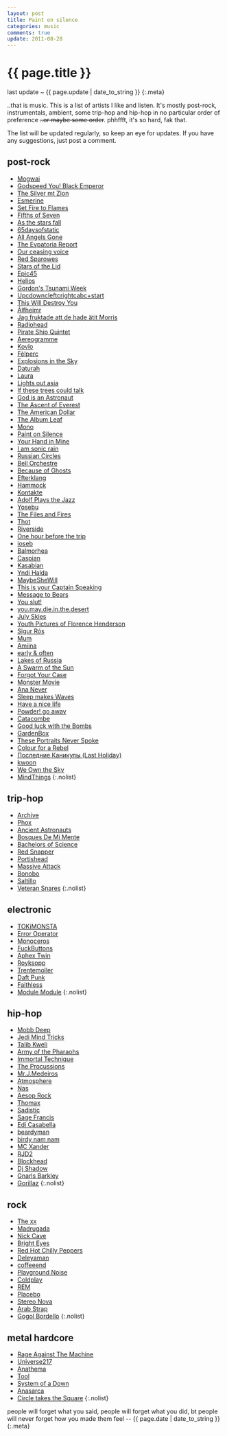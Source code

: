 ```yaml
---
layout: post
title: Paint on silence
categories: music
comments: true
update: 2011-08-28
---
```


{{ page.title }}
================
last update ~ {{ page.update | date_to_string }}
{:.meta}

..that is music. This is a list of artists I like and listen.
It's mostly post-rock, instrumentals, ambient, some trip-hop and hip-hop
in no particular order of preference <span style="text-decoration: line-through;">..or maybe some order</span>.
phhffft, it's so hard, fak that.

The list will be updated regularly, so keep an eye for updates.
If you have any suggestions, just post a comment.

post-rock
---------
* [Mogwai](http://www.myspace.com/mogwai)
* [Godspeed You! Black Emperor](http://www.myspace.com/gybeconstellation)
* [The Silver mt Zion](http://www.myspace.com/asilvermtzion)
* [Esmerine](http://www.esmerine.com/listen/)
* [Set Fire to Flames](http://www.myspace.com/setfiretoflames1)
* [Fifths of Seven](http://www.myspace.com/fifthsofseven)
* [As the stars fall](http://asthestarsfall.bandcamp.com/)
* [65daysofstatic](http://www.myspace.com/65propaganda)
* [All Angels Gone](http://www.myspace.com/allangelsgone)
* [The Evpatoria Report](http://the-evpatoria-report.bandcamp.com/)
* [Our ceasing voice](http://ourceasingvoice.bandcamp.com/)
* [Red Sparowes](http://redsparowes.bandcamp.com/)
* [Stars of the Lid](http://www.myspace.com/starsofthelid)
* [Epic45](http://www.myspace.com/epic45)
* [Helios](http://www.myspace.com/heliosmusic)
* [Gordon's Tsunami Week](http://www.myspace.com/gordonstsunamiweek)
* [Upcdowncleftcrightcabc+start](http://www.myspace.com/upcdownc)
* [This Will Destroy You](http://www.myspace.com/thiswilldestroyyou)
* [Álfheimr](http://alfheimr.bandcamp.com/)
* [Jag fruktade att de hade ätit Morris](http://jagfruktadeattdehadeatitmorris.bandcamp.com/)
* [Radiohead](http://www.myspace.com/radiohead)
* [Pirate Ship Quintet](http://www.myspace.com/thepirateshipquintet)
* [Aereogramme](http://www.myspace.com/aereogrammeofficial)
* [Kovlo](http://kovlo.bandcamp.com/)
* [Fèlperc](http://www.myspace.com/felperc)
* [Explosions in the Sky](http://www.myspace.com/explosionsinthesky)
* [Daturah](http://www.myspace.com/daturah)
* [Laura](http://www.myspace.com/lauranoise)
* [Lights out asia](http://www.myspace.com/lightsoutasia)
* [If these trees could talk](http://www.myspace.com/ifthesetreescouldtalk)
* [God is an Astronaut](http://www.myspace.com/godisanastronaut)
* [The Ascent of Everest](http://www.myspace.com/theascentofeverest)
* [The American Dollar](http://theamericandollar.bandcamp.com/)
* [The Album Leaf](http://www.myspace.com/thealbumleaf)
* [Mono](http://www.myspace.com/monojp)
* [Paint on Silence](http://paintonsilence.bandcamp.com/)
* [Your Hand in Mine](http://www.myspace.com/theyourhandinmine)
* [I am sonic rain](http://www.myspace.com/iamsonicrain)
* [Russian Circles](http://www.myspace.com/russiancircles)
* [Bell Orchestre](http://www.myspace.com/bellorchestre)
* [Because of Ghosts](http://www.myspace.com/becauseofghostsband)
* [Efterklang](http://efterklang.bandcamp.com/)
* [Hammock](http://hammock.bandcamp.com/)
* [Kontakte](http://kontakte.bandcamp.com/)
* [Adolf Plays the Jazz](http://adolfplaysthejazz.bandcamp.com/)
* [Yosebu](http://www.myspace.com/yosebu)
* [The Files and Fires](http://thefilesandfires.bandcamp.com/)
* [Thot](http://thot.bandcamp.com/track/obscured-by-the-wind)
* [Riverside](http://www.youtube.com/watch?v=R8jeZrRuOlM)
* [One hour before the trip](http://www.myspace.com/ohbtt)
* [ioseb](http://www.myspace.com/ioseb)
* [Balmorhea](http://www.myspace.com/balmorhea)
* [Caspian](http://caspiantheband.bandcamp.com/)
* [Kasabian](http://www.myspace.com/kasabian)
* [Yndi Halda](http://www.myspace.com/yndihalda)
* [MaybeSheWill](http://robotneedshome.bandcamp.com/)
* [This is your Captain Speaking](http://www.myspace.com/tiycs)
* [Message to Bears](http://messagetobears.bandcamp.com/)
* [You slut!](http://youslut.bandcamp.com)
* [you.may.die.in.the.desert](http://youmaydieinthedesert.bandcamp.com/)
* [July Skies](http://www.myspace.com/julyskies)
* [Youth Pictures of Florence Henderson](http://bandcamp.ypofh.com/)
* [Sigur Rós](http://www.myspace.com/sigurros)
* [Mum](http://www.myspace.com/mumtheband)
* [Amiina](http://www.myspace.com/amiina)
* [early & often](http://earlyandoften.bandcamp.com/)
* [Lakes of Russia](http://www.myspace.com/lakesofrussia)
* [A Swarm of the Sun](http://www.myspace.com/aswarmofthesun)
* [Forgot Your Case](http://www.myspace.com/forgotyourcase)
* [Monster Movie](http://www.myspace.com/monstermovie)
* [Ana Never](http://www.myspace.com/ananever)
* [Sleep makes Waves](http://sleepmakeswaves.bandcamp.com/)
* [Have a nice life](http://www.myspace.com/haveanicelife)
* [Powder! go away](http://www.myspace.com/562220910)
* [Catacombe](http://www.myspace.com/catacombeband)
* [Good luck with the Bombs](http://www.myspace.com/goodluckwiththebombs)
* [GardenBox](http://www.myspace.com/gardenbox)
* [These Portraits Never Spoke](http://www.myspace.com/theseportraitsneverspoke)
* [Colour for a Rebel](http://colourforarebel.bandcamp.com/)
* [Последние Каникулы (Last Holiday)](http://www.myspace.com/posledniekanikuly)
* [kwoon](http://www.myspace.com/kwoonmusic)
* [We Own the Sky](http://www.myspace.com/weowntheskygr)
* [MindThings](http://music.mindthings.net/)
{:.nolist}

trip-hop
--------
* [Archive](http://www.myspace.com/archiveuk)
* [Phox](http://www.myspace.com/phoxmurder)
* [Ancient Astronauts](http://www.myspace.com/ancientastronautsswitch)
* [Bosques De Mi Mente](http://www.myspace.com/bosquesdemimente)
* [Bachelors of Science](http://bachelorsofscience.bandcamp.com/)
* [Red Snapper](http://www.myspace.com/redsnapperofficial)
* [Portishead](http://www.myspace.com/portisheadalbum3)
* [Massive Attack](http://www.myspace.com/massiveattack)
* [Bonobo](http://www.myspace.com/sibonobo)
* [Saltillo](http://www.myspace.com/saltillo)
* [Veteran Snares](http://www.myspace.com/venetiansnares)
{:.nolist}

electronic
----------
* [TOKiMONSTA](http://www.myspace.com/tokibeats)
* [Error Operator](http://soundcloud.com/erroropsmusic)
* [Monoceros](http://monocerosblog.wordpress.com/downloads/)
* [FuckButtons](http://www.myspace.com/fuckbuttons)
* [Aphex Twin](http://www.myspace.com/aphextwins777)
* [Royksopp](http://www.myspace.com/royksopp)
* [Trentemoller](http://www.myspace.com/trentemoeller)
* [Daft Punk](http://www.myspace.com/daftpunk)
* [Faithless](http://www.myspace.com/faithless)
* [Module Module](http://modulemodule.com/Module_Module/Audio.html)
{:.nolist}

hip-hop
-------
* [Mobb Deep](http://www.myspace.com/mobbdeep)
* [Jedi Mind Tricks](http://www.myspace.com/jedimindtricks)
* [Talib Kweli](http://www.myspace.com/talibkweli)
* [Army of the Pharaohs](http://www.myspace.com/armyofthepharaohs)
* [Immortal Technique](http://www.myspace.com/immortaltechnique)
* [The Procussions](http://www.myspace.com/theprocussions)
* [Mr.J.Medeiros](http://www.myspace.com/mrjmedeiros)
* [Atmosphere](http://www.myspace.com/atmosphere)
* [Nas](http://www.myspace.com/nas)
* [Aesop Rock](http://www.myspace.com/aesoprockwins)
* [Thomax](http://www.myspace.com/thomaxbeats)
* [Sadistic](http://sadistik.bandcamp.com/)
* [Sage Francis](http://www.myspace.com/sagefrancis)
* [Edi Casabella](http://www.myspace.com/edicasabella)
* [beardyman](http://www.myspace.com/beardyman)
* [birdy nam nam](http://www.myspace.com/birdynamnam)
* [MC Xander](http://www.myspace.com/mcxande)
* [RJD2](http://rjd2.bandcamp.com/)
* [Blockhead](http://www.myspace.com/theblockishot)
* [Dj Shadow](http://www.myspace.com/djshadow)
* [Gnarls Barkley](http://www.myspace.com/gnarlsbarkley)
* [Gorillaz](http://www.myspace.com/gorillaz)
{:.nolist}

rock
----
* [The xx](http://www.myspace.com/thexx)
* [Madrugada](http://www.myspace.com/wearemadrugada)
* [Nick Cave](http://www.myspace.com/nickcaveandthebadseeds)
* [Bright Eyes](http://www.myspace.com/brighteyes)
* [Red Hot Chilly Peppers](http://www.myspace.com/redhotchilipeppers)
* [Deleyaman](http://www.myspace.com/deleyaman)
* [coffeeend](http://www.myspace.com/coffeeend)
* [Playground Noise](http://www.myspace.com/playgroundnoise)
* [Coldplay](http://www.myspace.com/coldplay)
* [REM](http://www.myspace.com/rem)
* [Placebo](http://www.myspace.com/placebo)
* [Stereo Nova](http://www.myspace.com/stolenbikemusic)
* [Arab Strap](http://www.myspace.com/arabstrapmusic)
* [Gogol Bordello](http://www.myspace.com/gogolbordello)
{:.nolist}

metal hardcore
--------------
* [Rage Against The Machine](http://www.myspace.com/ratm)
* [Universe217](http://www.myspace.com/universe217)
* [Anathema](http://www.myspace.com/weareanathema)
* [Tool](http://www.myspace.com/tool)
* [System of a Down](http://www.toolband.com/album/index.html)
* [Anasarca](http://www.myspace.com/anasarcadc)
* [Circle takes the Square](http://ctts.bandcamp.com/)
{:.nolist}

people will forget what you said, people will forget what you did,
bt people will never forget how you made them feel -- {{ page.date | date_to_string }}
{:.meta}
